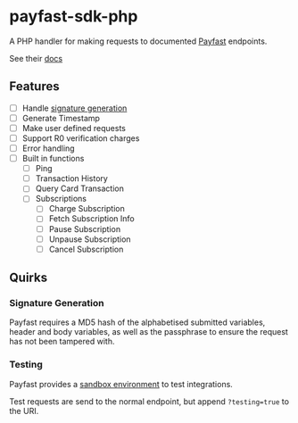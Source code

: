 # payfast-sdk-php
A PHP handler for making requests to documented [Payfast](https://www.payfast.co.za) endpoints.

See their [docs](https://developers.payfast.co.za/documentation/)

## Features
- [ ] Handle [signature generation](https://developers.payfast.co.za/documentation/#api-signature-generation)
- [ ] Generate Timestamp
- [ ] Make user defined requests
- [ ] Support R0 verification charges
- [ ] Error handling
- [ ] Built in functions
  - [ ] Ping
  - [ ] Transaction History
  - [ ] Query Card Transaction
  - [ ] Subscriptions
    - [ ] Charge Subscription
    - [ ] Fetch Subscription Info
    - [ ] Pause Subscription
    - [ ] Unpause Subscription
    - [ ] Cancel Subscription
    
## Quirks

### Signature Generation
Payfast requires a MD5 hash of the alphabetised submitted variables, header and body variables, as well as the passphrase to ensure the request has not been tampered with.

### Testing
Payfast provides a [sandbox environment](https://sandbox.payfast.co.za/) to test integrations.

Test requests are send to the normal endpoint, but append `?testing=true` to the URI.
